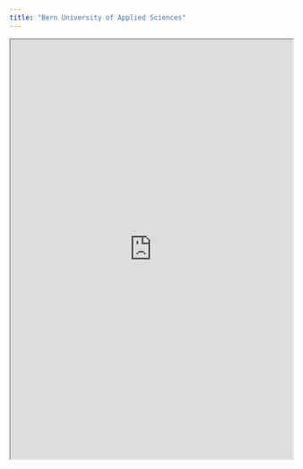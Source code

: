 ```yaml
---
title: "Bern University of Applied Sciences"
---
```




<iframe height="750" width="100%" src="https://ewelton.github.io/ktest/wiki.html#Bern%20University%20of%20Applied%20Sciences"></iframe>
